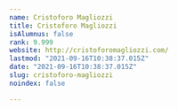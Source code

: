 ```yaml
---
name: Cristoforo Magliozzi
title: Cristoforo Magliozzi
isAlumnus: false
rank: 9.999
website: http://cristoforomagliozzi.com/
lastmod: "2021-09-16T10:38:37.015Z"
date: "2021-09-16T10:38:37.015Z"
slug: cristoforo-magliozzi
noindex: false

---
```


